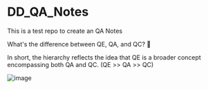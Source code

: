 # DD_QA_Notes
This is a test repo to create an QA Notes

What's the difference between QE, QA, and QC? 🤔

In short, the hierarchy reflects the idea that QE is a broader concept encompassing both QA and QC. (QE >> QA >> QC)

![image](https://github.com/DnyaneshwarDivekar/DD_QA_Notes/assets/105367094/08c79299-d9b7-4cb2-b6fa-e86564cd51a4)

